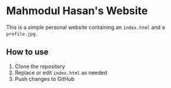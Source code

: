 # Mahmodul Hasan's Website

This is a simple personal website containing an `index.html` and a `profile.jpg`.

## How to use

1. Clone the repository
2. Replace or edit `index.html` as needed
3. Push changes to GitHub
